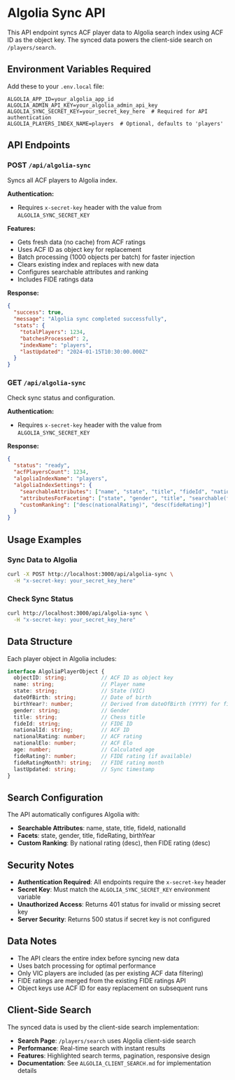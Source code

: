 # Algolia Sync API

This API endpoint syncs ACF player data to Algolia search index using ACF ID as the object key. The synced data powers the client-side search on `/players/search`.

## Environment Variables Required

Add these to your `.env.local` file:

```env
ALGOLIA_APP_ID=your_algolia_app_id
ALGOLIA_ADMIN_API_KEY=your_algolia_admin_api_key
ALGOLIA_SYNC_SECRET_KEY=your_secret_key_here  # Required for API authentication
ALGOLIA_PLAYERS_INDEX_NAME=players  # Optional, defaults to 'players'
```

## API Endpoints

### POST `/api/algolia-sync`

Syncs all ACF players to Algolia index.

**Authentication:**
- Requires `x-secret-key` header with the value from `ALGOLIA_SYNC_SECRET_KEY`

**Features:**
- Gets fresh data (no cache) from ACF ratings
- Uses ACF ID as object key for replacement
- Batch processing (1000 objects per batch) for faster injection
- Clears existing index and replaces with new data
- Configures searchable attributes and ranking
- Includes FIDE ratings data

**Response:**
```json
{
  "success": true,
  "message": "Algolia sync completed successfully",
  "stats": {
    "totalPlayers": 1234,
    "batchesProcessed": 2,
    "indexName": "players",
    "lastUpdated": "2024-01-15T10:30:00.000Z"
  }
}
```

### GET `/api/algolia-sync`

Check sync status and configuration.

**Authentication:**
- Requires `x-secret-key` header with the value from `ALGOLIA_SYNC_SECRET_KEY`

**Response:**
```json
{
  "status": "ready",
  "acfPlayersCount": 1234,
  "algoliaIndexName": "players",
  "algoliaIndexSettings": {
    "searchableAttributes": ["name", "state", "title", "fideId", "nationalId"],
    "attributesForFaceting": ["state", "gender", "title", "searchable(fideRating)", "birthYear"],
    "customRanking": ["desc(nationalRating)", "desc(fideRating)"]
  }
}
```

## Usage Examples

### Sync Data to Algolia
```bash
curl -X POST http://localhost:3000/api/algolia-sync \
  -H "x-secret-key: your_secret_key_here"
```

### Check Sync Status
```bash
curl http://localhost:3000/api/algolia-sync \
  -H "x-secret-key: your_secret_key_here"
```

## Data Structure

Each player object in Algolia includes:

```typescript
interface AlgoliaPlayerObject {
  objectID: string;           // ACF ID as object key
  name: string;               // Player name
  state: string;              // State (VIC)
  dateOfBirth: string;        // Date of birth
  birthYear?: number;         // Derived from dateOfBirth (YYYY) for filtering/faceting
  gender: string;             // Gender
  title: string;              // Chess title
  fideId: string;             // FIDE ID
  nationalId: string;         // ACF ID
  nationalRating: number;     // ACF rating
  nationalElo: number;        // ACF Elo
  age: number;                // Calculated age
  fideRating?: number;        // FIDE rating (if available)
  fideRatingMonth?: string;   // FIDE rating month
  lastUpdated: string;        // Sync timestamp
}
```

## Search Configuration

The API automatically configures Algolia with:

- **Searchable Attributes**: name, state, title, fideId, nationalId
- **Facets**: state, gender, title, fideRating, birthYear
- **Custom Ranking**: By national rating (desc), then FIDE rating (desc)

## Security Notes

- **Authentication Required**: All endpoints require the `x-secret-key` header
- **Secret Key**: Must match the `ALGOLIA_SYNC_SECRET_KEY` environment variable
- **Unauthorized Access**: Returns 401 status for invalid or missing secret key
- **Server Security**: Returns 500 status if secret key is not configured

## Data Notes

- The API clears the entire index before syncing new data
- Uses batch processing for optimal performance
- Only VIC players are included (as per existing ACF data filtering)
- FIDE ratings are merged from the existing FIDE ratings API
- Object keys use ACF ID for easy replacement on subsequent runs

## Client-Side Search

The synced data is used by the client-side search implementation:

- **Search Page**: `/players/search` uses Algolia client-side search
- **Performance**: Real-time search with instant results
- **Features**: Highlighted search terms, pagination, responsive design
- **Documentation**: See `ALGOLIA_CLIENT_SEARCH.md` for implementation details
